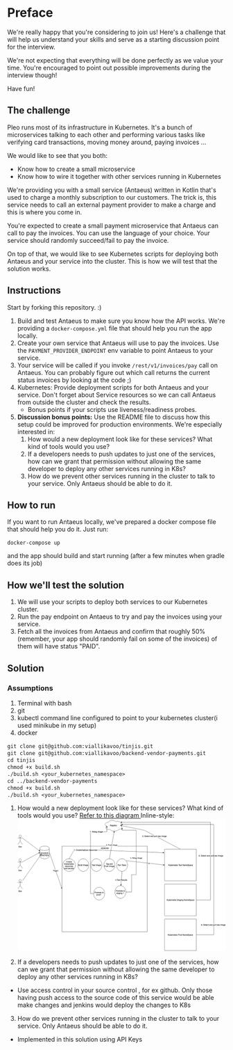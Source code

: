 # Preface

We're really happy that you're considering to join us! Here's a challenge that will help us understand your skills and serve as a starting discussion point for the interview.

We're not expecting that everything will be done perfectly as we value your time. You're encouraged to point out possible improvements during the interview though!

Have fun!

## The challenge

Pleo runs most of its infrastructure in Kubernetes. It's a bunch of microservices talking to each other and performing various tasks like verifying card transactions, moving money around, paying invoices ...

We would like to see that you both:
- Know how to create a small microservice
- Know how to wire it together with other services running in Kubernetes

We're providing you with a small service (Antaeus) written in Kotlin that's used to charge a monthly subscription to our customers. The trick is, this service needs to call an external payment provider to make a charge and this is where you come in.

You're expected to create a small payment microservice that Antaeus can call to pay the invoices. You can use the language of your choice. Your service should randomly succeed/fail to pay the invoice.

On top of that, we would like to see Kubernetes scripts for deploying both Antaeus and your service into the cluster. This is how we will test that the solution works.

## Instructions

Start by forking this repository. :)

1. Build and test Antaeus to make sure you know how the API works. We're providing a `docker-compose.yml` file that should help you run the app locally.
2. Create your own service that Antaeus will use to pay the invoices. Use the `PAYMENT_PROVIDER_ENDPOINT` env variable to point Antaeus to your service.
3. Your service will be called if you invoke `/rest/v1/invoices/pay` call on Antaeus. You can probably figure out which call returns the current status invoices by looking at the code ;)
4. Kubernetes: Provide deployment scripts for both Antaeus and your service. Don't forget about Service resources so we can call Antaeus from outside the cluster and check the results.
    - Bonus points if your scripts use liveness/readiness probes.
5. **Discussion bonus points:** Use the README file to discuss how this setup could be improved for production environments. We're especially interested in:
    1. How would a new deployment look like for these services? What kind of tools would you use?
    2. If a developers needs to push updates to just one of the services, how can we grant that permission without allowing the same developer to deploy any other services running in K8s?
    3. How do we prevent other services running in the cluster to talk to your service. Only Antaeus should be able to do it.

## How to run

If you want to run Antaeus locally, we've prepared a docker compose file that should help you do it. Just run:
```
docker-compose up
```
and the app should build and start running (after a few minutes when gradle does its job)

## How we'll test the solution

1. We will use your scripts to deploy both services to our Kubernetes cluster.
2. Run the pay endpoint on Antaeus to try and pay the invoices using your service.
3. Fetch all the invoices from Antaeus and confirm that roughly 50% (remember, your app should randomly fail on some of the invoices) of them will have status "PAID".

## Solution
### Assumptions
1. Terminal with bash
2. git
3. kubectl command line configured to point to your kubernetes cluster(i used minikube in my setup)
4. docker

```
git clone git@github.com:viallikavoo/tinjis.git
git clone git@github.com:viallikavoo/backend-vendor-payments.git
cd tinjis
chmod +x build.sh
./build.sh <your_kubernetes_namespace>
cd ../backend-vendor-payments
chmod +x build.sh
./build.sh <your_kubernetes_namespace>
```

1. How would a new deployment look like for these services? What kind of tools would you use?
[Refer to this diagram ](https://github.com/viallikavoo/tinjis/blob/master/pleo.png)
Inline-style:
![alt text](https://github.com/viallikavoo/tinjis/blob/master/pleo.png)

2. If a developers needs to push updates to just one of the services, how can we grant that permission without allowing the same developer to deploy any other services running in K8s?
- Use access control in your source control , for ex github. Only those having push access to the source code of this service would be able make changes and jenkins would deploy the changes to K8s
3. How do we prevent other services running in the cluster to talk to your service. Only Antaeus should be able to do it.
- Implemented in this solution using API Keys
